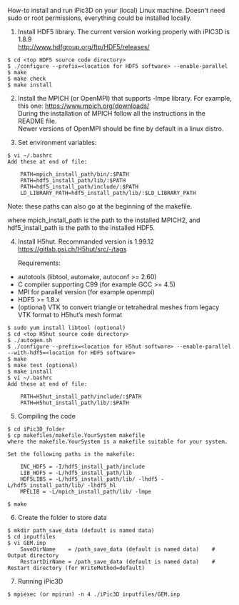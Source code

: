 How-to install and run iPic3D on your (local) Linux machine.
Doesn't need sudo or root permissions, everything could be installed locally.

1. Install HDF5 library. The current version working properly with iPIC3D is 1.8.9 <br/>
http://www.hdfgroup.org/ftp/HDF5/releases/

```
$ cd <top HDF5 source code directory>
$ ./configure --prefix=<location for HDF5 software> --enable-parallel
$ make 
$ make check
$ make install
```

2. Install the MPICH (or OpenMPI) that supports -lmpe library. For example, this one:
https://www.mpich.org/downloads/ <br/>
During the installation of MPICH follow all the instructions in the README file. <br/>
Newer versions of OpenMPI should be fine by default in a linux distro.

3. Set environment variables:

```
$ vi ~/.bashrc
Add these at end of file:

    PATH=mpich_install_path/bin/:$PATH
    PATH=hdf5_install_path/lib/:$PATH
    PATH=hdf5_install_path/include/:$PATH
    LD_LIBRARY_PATH=hdf5_install_path/lib/:$LD_LIBRARY_PATH
```
Note: these paths can also go at the beginning of the makefile. <br/>

where mpich_install_path is the path to the installed MPICH2, and hdf5_install_path is the path to the installed HDF5.

4. Install H5hut. Recommanded version is 1.99.12 <br/>
    https://gitlab.psi.ch/H5hut/src/-/tags

    Requirements:
- autotools (libtool, automake, autoconf >= 2.60)
- C compiler supporting C99 (for example GCC >= 4.5)
- MPI for parallel version (for example openmpi)
- HDF5 >= 1.8.x
- (optional) VTK to convert triangle or tetrahedral meshes from legacy VTK format to H5hut’s mesh format
```
$ sudo yum install libtool (optional)
$ cd <top H5hut source code directory>
$ ./autogen.sh
$ ./configure --prefix=<location for H5hut software> --enable-parallel --with-hdf5=<location for HDF5 software>
$ make
$ make test (optional)
$ make install
$ vi ~/.bashrc
Add these at end of file:

    PATH=H5hut_install_path/include/:$PATH
    PATH=H5hut_install_path/lib/:$PATH
```
5. Compiling the code
```
$ cd iPic3D_folder
$ cp makefiles/makefile.YourSystem makefile
where the makefile.YourSystem is a makefile suitable for your system.

Set the following paths in the makefile:

    INC_HDF5 = -I/hdf5_install_path/include
    LIB_HDF5 = -L/hdf5_install_path/lib
    HDF5LIBS = -L/hdf5_install_path/lib/ -lhdf5 -L/hdf5_install_path/lib/ -lhdf5_hl 
    MPELIB = -L/mpich_install_path/lib/ -lmpe

$ make
```
6. Create the folder to store data
```
$ mkdir path_save_data (default is named data)
$ cd inputfiles
$ vi GEM.inp
    SaveDirName    = /path_save_data (default is named data)    # Output directory
    RestartDirName = /path_save_data (default is named data)    # Restart directory (for WriteMethod=default)

```

7. Running iPic3D
```
$ mpiexec (or mpirun) -n 4 ./iPic3D inputfiles/GEM.inp
```